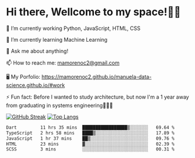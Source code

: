 # Hi there, Wellcome to my space!✌🏾

🔭 I’m currently working Python, JavaScript, HTML, CSS

🌱 I’m currently learning Machine Learning

💬 Ask me about anything!

📫 How to reach me: mamorenoc2@gmail.com

🖥️ My Porfolio: https://mamorenoc2.github.io/manuela-data-science.github.io/#work

⚡ Fun fact: Before I wanted to study architecture, but now I'm a 1 year away from graduating in systems engineering🤣🤣🤣

[![GitHub Streak](https://streak-stats.demolab.com/?user=mamorenoc2&theme=tokyonight_duo)](https://git.io/streak-stats)                 [![Top Langs](https://github-readme-stats.vercel.app/api/top-langs/?username=mamorenoc2&layout=compact&theme=tokyonight)](https://github.com/anuraghazra/github-readme-stats)

<!--START_SECTION:waka-->

```txt
Dart         11 hrs 35 mins  █████████████████▒░░░░░░░   69.64 %
TypeScript   2 hrs 58 mins   ████▒░░░░░░░░░░░░░░░░░░░░   17.89 %
JavaScript   1 hr 37 mins    ██▒░░░░░░░░░░░░░░░░░░░░░░   09.76 %
HTML         23 mins         ▓░░░░░░░░░░░░░░░░░░░░░░░░   02.39 %
SCSS         3 mins          ░░░░░░░░░░░░░░░░░░░░░░░░░   00.31 %
```

<!--END_SECTION:waka-->
